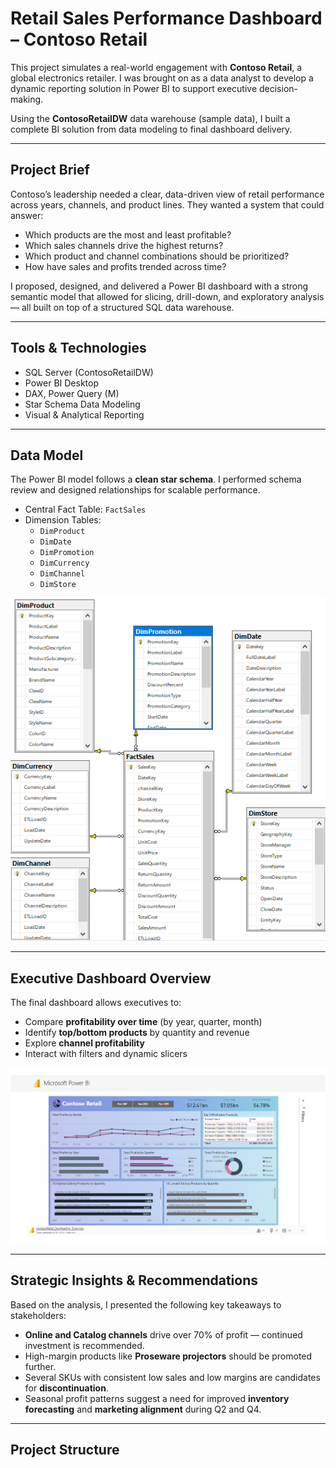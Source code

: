 # Retail Sales Performance Dashboard – Contoso Retail

This project simulates a real-world engagement with **Contoso Retail**, a global electronics retailer. I was brought on as a data analyst to develop a dynamic reporting solution in Power BI to support executive decision-making.

Using the **ContosoRetailDW** data warehouse (sample data), I built a complete BI solution from data modeling to final dashboard delivery.

---

## Project Brief

Contoso’s leadership needed a clear, data-driven view of retail performance across years, channels, and product lines. They wanted a system that could answer:

- Which products are the most and least profitable?
- Which sales channels drive the highest returns?
- Which product and channel combinations should be prioritized?
- How have sales and profits trended across time?

I proposed, designed, and delivered a Power BI dashboard with a strong semantic model that allowed for slicing, drill-down, and exploratory analysis — all built on top of a structured SQL data warehouse.

---

## Tools & Technologies

- SQL Server (ContosoRetailDW)
- Power BI Desktop
- DAX, Power Query (M)
- Star Schema Data Modeling
- Visual & Analytical Reporting

---

## Data Model

The Power BI model follows a **clean star schema**. I performed schema review and designed relationships for scalable performance.

- Central Fact Table: `FactSales`
- Dimension Tables:
  - `DimProduct`
  - `DimDate`
  - `DimPromotion`
  - `DimCurrency`
  - `DimChannel`
  - `DimStore`

![Star Schema](./images/SalesStarSchema_Conteso.png)

---

## Executive Dashboard Overview

The final dashboard allows executives to:
- Compare **profitability over time** (by year, quarter, month)
- Identify **top/bottom products** by quantity and revenue
- Explore **channel profitability**
- Interact with filters and dynamic slicers

![Dashboard Screenshot](./images/powerBI.png)

---

## Strategic Insights & Recommendations

Based on the analysis, I presented the following key takeaways to stakeholders:

- **Online and Catalog channels** drive over 70% of profit — continued investment is recommended.
- High-margin products like **Proseware projectors** should be promoted further.
- Several SKUs with consistent low sales and low margins are candidates for **discontinuation**.
- Seasonal profit patterns suggest a need for improved **inventory forecasting** and **marketing alignment** during Q2 and Q4.

---

## Project Structure


